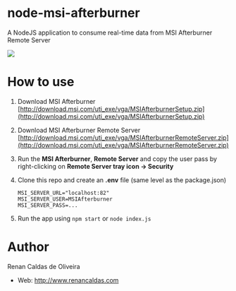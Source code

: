 

# node-msi-afterburner
A NodeJS application to consume real-time data from MSI Afterburner Remote Server

![](https://cdn.rawgit.com/renancaldas/node-msi-afterburner/master/img/terminal.png)

# How to use
1. Download MSI Afterburner
    [http://download.msi.com/uti_exe/vga/MSIAfterburnerSetup.zip](http://download.msi.com/uti_exe/vga/MSIAfterburnerSetup.zip)

2. Download MSI Afterburner Remote Server
    [http://download.msi.com/uti_exe/vga/MSIAfterburnerRemoteServer.zip](http://download.msi.com/uti_exe/vga/MSIAfterburnerRemoteServer.zip)

3. Run the **MSI Afterburner**, **Remote Server** and copy the user pass by right-clicking on **Remote Server tray icon -> Security**

4. Clone this repo and create an **.env** file (same level as the package.json) 
    ```
    MSI_SERVER_URL="localhost:82"
    MSI_SERVER_USER=MSIAfterburner
    MSI_SERVER_PASS=...
    ```
    
5. Run the app using `npm start` or `node index.js`

# Author

Renan Caldas de Oliveira

- Web: http://www.renancaldas.com
